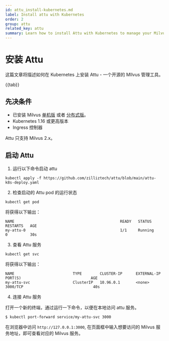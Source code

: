 ```yaml
---
id: attu_install-kubernetes.md
label: Install attu with Kubernetes
order: 2
group: attu
related_key: attu
summary: Learn how to install Attu with Kubernetes to manage your Milvus service.
---
```


# 安装 Attu

这篇文章将描述如何在 Kubernetes 上安装 Attu - 一个开源的 MIlvus 管理工具。

{{tab}}

## 先决条件

- 已安装 Milvus [单机版](install_standalone-docker.md) 或者 [分布式版](install_cluster-docker.md)。
- Kubernetes 1.16 或更高版本
- Ingress 控制器

<div class="alert note">
Attu 只支持 Milvus 2.x。
</div>

## 启动 Attu

1. 运行以下命令启动 attu

```shell
kubectl apply -f https://github.com/zilliztech/attu/blob/main/attu-k8s-deploy.yaml
```

2. 检查启动的 Attu pod 的运行状态

```shell
kubectl get pod
```

将获得以下输出：

```
NAME                                               READY   STATUS      RESTARTS   AGE
my-attu-0                                          1/1     Running     0          30s

```

3. 查看 Attu 服务

```shell
kubectl get svc
```

将获得以下输出：

```shell
NAME                          TYPE        CLUSTER-IP      EXTERNAL-IP   PORT(S)                               AGE
my-attu-svc                   ClusterIP   10.96.0.1       <none>        3000/TCP                               40s
```

4. 连接 Attu 服务

打开一个新的终端，通过运行一下命令，以便在本地访问 attu 服务。

```undefined
$ kubectl port-forward service/my-attu-svc 3000
```

在浏览器中访问 `http://127.0.0.1:3000`, 在页面框中输入想要访问的 Milvus 服务地址，即可查看对应的 Milvus 服务。



